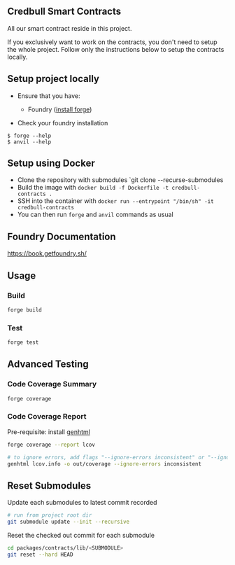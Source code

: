 ## Credbull Smart Contracts

All our smart contract reside in this project. 

If you exclusively want to work on the contracts, you don't need to setup the whole project. Follow only the instructions below to setup the contracts locally.

## Setup project locally

- Ensure that you have:
    - Foundry ([install forge](https://book.getfoundry.sh/getting-started/installation))

- Check your foundry installation
```shell
$ forge --help
$ anvil --help
```

## Setup using Docker

- Clone the repository with submodules `git clone --recurse-submodules
- Build the image with `docker build -f Dockerfile -t credbull-contracts .`
- SSH into the container with `docker run --entrypoint "/bin/sh" -it credbull-contracts`
- You can then run `forge` and `anvil` commands as usual

## Foundry Documentation

https://book.getfoundry.sh/

## Usage

### Build

```bash
forge build
```

### Test

```bash
forge test
```

## Advanced Testing

### Code Coverage Summary
   ```bash
   forge coverage
   ```
   
### Code Coverage Report
Pre-requisite: install [genhtml](https://manpages.ubuntu.com/manpages/focal/man1/genhtml.1.html) 

```bash
forge coverage --report lcov

# to ignore errors, add flags "--ignore-errors inconsistent" or "--ignore-errors corrupt"
genhtml lcov.info -o out/coverage --ignore-errors inconsistent
```

## Reset Submodules 

Update each submodules to latest commit recorded
```bash
# run from project root dir
git submodule update --init --recursive
```

Reset the checked out commit for each submodule
```bash
cd packages/contracts/lib/<SUBMODULE>
git reset --hard HEAD
```